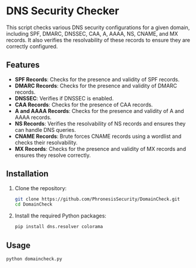 # DNS Security Checker

This script checks various DNS security configurations for a given domain, including SPF, DMARC, DNSSEC, CAA, A, AAAA, NS, CNAME, and MX records. It also verifies the resolvability of these records to ensure they are correctly configured.

## Features

- **SPF Records**: Checks for the presence and validity of SPF records.
- **DMARC Records**: Checks for the presence and validity of DMARC records.
- **DNSSEC**: Verifies if DNSSEC is enabled.
- **CAA Records**: Checks for the presence of CAA records.
- **A and AAAA Records**: Checks for the presence and validity of A and AAAA records.
- **NS Records**: Verifies the resolvability of NS records and ensures they can handle DNS queries.
- **CNAME Records**: Brute forces CNAME records using a wordlist and checks their resolvability.
- **MX Records**: Checks for the presence and validity of MX records and ensures they resolve correctly.

## Installation

1. Clone the repository:
    ```bash
    git clone https://github.com/PhronesisSecurity/DomainCheck.git
    cd DomainCheck
    ```

2. Install the required Python packages:
    ```bash
    pip install dns.resolver colorama
    ```

## Usage
    python domaincheck.py


